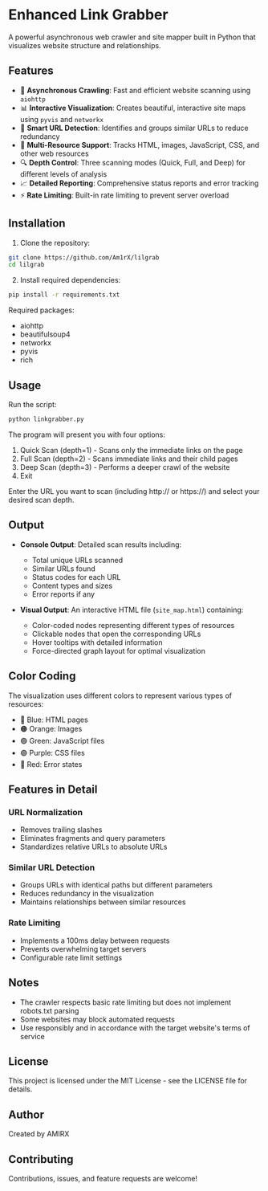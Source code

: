 # Enhanced Link Grabber

A powerful asynchronous web crawler and site mapper built in Python that visualizes website structure and relationships.

## Features

- 🚀 **Asynchronous Crawling**: Fast and efficient website scanning using `aiohttp`
- 📊 **Interactive Visualization**: Creates beautiful, interactive site maps using `pyvis` and `networkx`
- 🎯 **Smart URL Detection**: Identifies and groups similar URLs to reduce redundancy
- 📱 **Multi-Resource Support**: Tracks HTML, images, JavaScript, CSS, and other web resources
- 🔍 **Depth Control**: Three scanning modes (Quick, Full, and Deep) for different levels of analysis
- 📈 **Detailed Reporting**: Comprehensive status reports and error tracking
- ⚡ **Rate Limiting**: Built-in rate limiting to prevent server overload

## Installation

1. Clone the repository:
```bash
git clone https://github.com/Am1rX/lilgrab
cd lilgrab
```

2. Install required dependencies:
```bash
pip install -r requirements.txt
```

Required packages:
- aiohttp
- beautifulsoup4
- networkx
- pyvis
- rich

## Usage

Run the script:
```bash
python linkgrabber.py
```

The program will present you with four options:
1. Quick Scan (depth=1) - Scans only the immediate links on the page
2. Full Scan (depth=2) - Scans immediate links and their child pages
3. Deep Scan (depth=3) - Performs a deeper crawl of the website
4. Exit

Enter the URL you want to scan (including http:// or https://) and select your desired scan depth.

## Output

- **Console Output**: Detailed scan results including:
  - Total unique URLs scanned
  - Similar URLs found
  - Status codes for each URL
  - Content types and sizes
  - Error reports if any

- **Visual Output**: An interactive HTML file (`site_map.html`) containing:
  - Color-coded nodes representing different types of resources
  - Clickable nodes that open the corresponding URLs
  - Hover tooltips with detailed information
  - Force-directed graph layout for optimal visualization

## Color Coding

The visualization uses different colors to represent various types of resources:
- 🔵 Blue: HTML pages
- 🟠 Orange: Images
- 🟢 Green: JavaScript files
- 🟣 Purple: CSS files
- 🔴 Red: Error states

## Features in Detail

### URL Normalization
- Removes trailing slashes
- Eliminates fragments and query parameters
- Standardizes relative URLs to absolute URLs

### Similar URL Detection
- Groups URLs with identical paths but different parameters
- Reduces redundancy in the visualization
- Maintains relationships between similar resources

### Rate Limiting
- Implements a 100ms delay between requests
- Prevents overwhelming target servers
- Configurable rate limit settings

## Notes

- The crawler respects basic rate limiting but does not implement robots.txt parsing
- Some websites may block automated requests
- Use responsibly and in accordance with the target website's terms of service

## License

This project is licensed under the MIT License - see the LICENSE file for details.

## Author

Created by AMIRX

## Contributing

Contributions, issues, and feature requests are welcome! 

